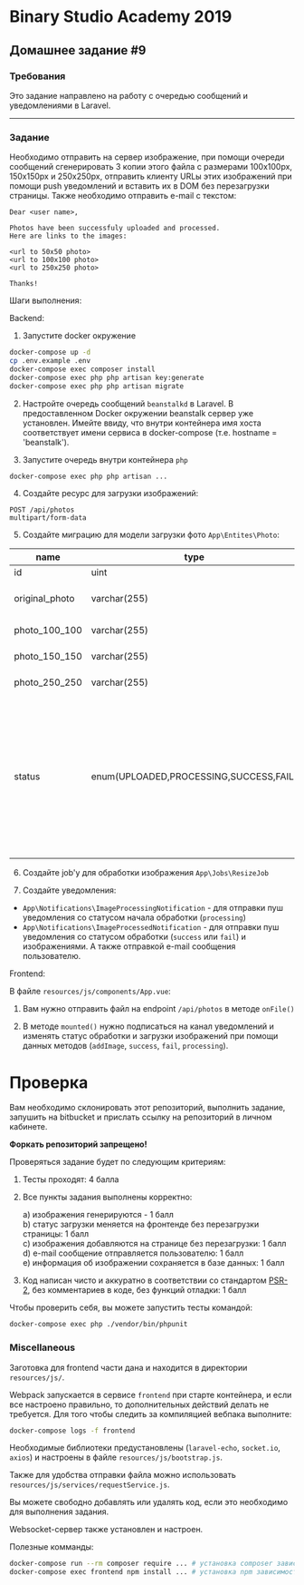 # Binary Studio Academy 2019

## Домашнее задание #9

### Требования

Это задание направлено на работу c очередью сообщений и уведомлениями в Laravel.

***

### Задание

Необходимо отправить на сервер изображение, при помощи очереди сообщений сгенерировать 3 копии этого файла с размерами 100х100px, 150х150px и 250х250px, отправить клиенту URLы этих изображений при помощи push уведомлений и вставить их в DOM без перезагрузки страницы. Также необходимо отправить e-mail с текстом:

```
Dear <user name>,

Photos have been successfuly uploaded and processed.
Here are links to the images:

<url to 50x50 photo>
<url to 100x100 photo>
<url to 250x250 photo>

Thanks!
```

Шаги выполнения:

Backend:

1) Запустите docker окружение
    
```bash
docker-compose up -d
cp .env.example .env
docker-compose exec composer install
docker-compose exec php php artisan key:generate
docker-compose exec php php artisan migrate
```

2) Настройте очередь сообщений `beanstalkd` в Laravel. В предоставленном Docker окружении beanstalk сервер уже установлен. Имейте ввиду, что внутри контейнера имя хоста соответствует имени сервиса в docker-compose (т.е. hostname = 'beanstalk').

3) Запустите очередь внутри контейнера `php`

```bash
docker-compose exec php php artisan ...
```

4) Создайте ресурс для загрузки изображений:

```
POST /api/photos
multipart/form-data
```

5) Создайте миграцию для модели загрузки фото `App\Entites\Photo`:

| name           | type                        | Description                                                                                   |
|----------------|-----------------------------|-----------------------------------------------------------------------------------------------|
| id             | uint                        |                                                                                               |
| original_photo | varchar(255)                | path to original file on the server                                                           |
| photo_100_100    | varchar(255)                | image 100x100 px                                                                                |
| photo_150_150  | varchar(255)                | image 150х150 px                                                                              |
| photo_250_250  | varchar(255)                | image 250x250 px                                                                              |
| status         | enum(UPLOADED,PROCESSING,SUCCESS,FAIL) | UPLOADED - original image saved;<br /> PROCESSING - processing image started;<br /> SUCCESS - image has been processed<br />FAIL - image has not been processed |

6) Создайте job'у для обработки изображения `App\Jobs\ResizeJob`

7) Создайте уведомления:
- `App\Notifications\ImageProcessingNotification` - для отправки пуш уведомления со статусом начала обработки (`processing`)
- `App\Notifications\ImageProcessedNotification` - для отправки пуш уведомления со статусом обработки (`success` или `fail`) и изображениями. А также отправкой e-mail сообщения пользователю.

Frontend:

В файле `resources/js/components/App.vue`:

1) Вам нужно отправить файл на endpoint `/api/photos` в методе `onFile()`

2) В методе `mounted()` нужно подписаться на канал уведомлений и изменять статус обработки и загрузки изображений при помощи данных методов (`addImage`, `success`, `fail`, `processing`).

# Проверка

Вам необходимо склонировать этот репозиторий, выполнить задание, запушить на bitbucket и прислать ссылку на репозиторий в личном кабинете.

__Форкать репозиторий запрещено!__

Проверяться задание будет по следующим критериям:

1) Тесты проходят: 4 балла
2) Все пункты задания выполнены корректно:

    a) изображения генерируются - 1 балл \
    b) статус загрузки меняется на фронтенде без перезагрузки страницы: 1 балл\
    c) изображения добавляются на странице без перезагрузки: 1 балл\
    d) e-mail сообщение отправляется пользователю: 1 балл \
    e) информация об изображении сохраняется в базе данных: 1 балл
3) Код написан чисто и аккуратно в соответствии со стандартом [PSR-2](https://www.php-fig.org/psr/psr-2/), без комментариев в коде, без функций отладки: 1 балл

Чтобы проверить себя, вы можете запустить тесты командой:

```bash
docker-compose exec php ./vendor/bin/phpunit
```

### Miscellaneous

Заготовка для frontend части дана и находится в директории `resources/js/`.

Webpack запускается в сервисе `frontend` при старте контейнера, и если все настроено правильно, то дополнительных действий делать не требуется. Для того чтобы следить за компиляцией вебпака выполните:

```bash
docker-compose logs -f frontend
```

Необходимые библиотеки предустановлены (`laravel-echo`, `socket.io`, `axios`) и настроены в файле `resources/js/bootstrap.js`.

Также для удобства отправки файла можно использовать `resources/js/services/requestService.js`.

Вы можете свободно добавлять или удалять код, если это необходимо для выполнения задания.

Websocket-сервер также установлен и настроен.

Полезные комманды:

```bash
docker-compose run --rm composer require ... # установка composer зависимостей
docker-compose exec frontend npm install ... # установка npm зависимостей
```
